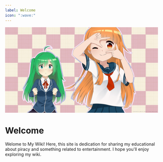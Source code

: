 ```yaml
---
label: Welcome
icon: ":wave:"
---
```


![badge variant="dark" The more you know, the more you realize you don't know. - Aristotle"](/static/cover.jpg)

# Welcome

Welome to My Wiki! Here, this site is dedication for sharing my educational about piracy and something related to entertainment. I hope you'll enjoy exploring my wiki.
